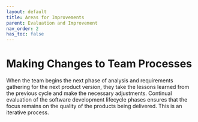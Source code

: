 ```yaml
---
layout: default
title: Areas for Improvements
parent: Evaluation and Improvement
nav_order: 2
has_toc: false
---
```


# Making Changes to Team Processes

When the team begins the next phase of analysis and requirements gathering for the next product version, they take the lessons learned from the 
previous cycle and make the necessary adjustments. Continual evaluation of the software development lifecycle phases ensures that the focus remains 
on the quality of the products being delivered.
This is an iterative process.   
